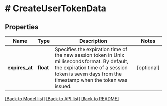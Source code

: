 # # CreateUserTokenData

## Properties

Name | Type | Description | Notes
------------ | ------------- | ------------- | -------------
**expires_at** | **float** | Specifies the expiration time of the new session token in Unix milliseconds format. By default, the expiration time of a session token is seven days from the timestamp when the token was issued. | [optional]

[[Back to Model list]](../../README.md#models) [[Back to API list]](../../README.md#endpoints) [[Back to README]](../../README.md)
